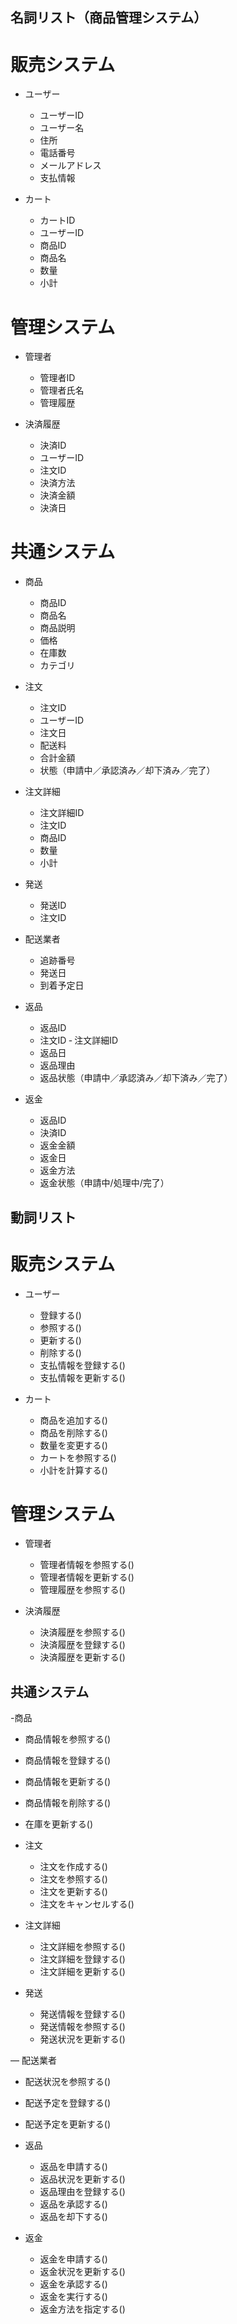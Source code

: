 ## 名詞リスト（商品管理システム）

# 販売システム
- ユーザー
  - ユーザーID
  - ユーザー名
  - 住所
  - 電話番号
  - メールアドレス
  - 支払情報

- カート
  - カートID
  - ユーザーID
  - 商品ID
  - 商品名
  - 数量
  - 小計

# 管理システム
- 管理者
  - 管理者ID
  - 管理者氏名
  - 管理履歴

- 決済履歴
  - 決済ID
  - ユーザーID
  - 注文ID
  - 決済方法
  - 決済金額
  - 決済日

# 共通システム
- 商品
  - 商品ID
  - 商品名
  - 商品説明
  - 価格
  - 在庫数
  - カテゴリ

- 注文
  - 注文ID
  - ユーザーID
  - 注文日
  - 配送料
  - 合計金額
  - 状態（申請中／承認済み／却下済み／完了）

- 注文詳細
  - 注文詳細ID
  - 注文ID
  - 商品ID
  - 数量
  - 小計

- 発送
  - 発送ID
  - 注文ID

- 配送業者
  - 追跡番号
  - 発送日
  - 到着予定日

- 返品
  - 返品ID
  - 注文ID
  ‐ 注文詳細ID
  - 返品日
  - 返品理由
  - 返品状態（申請中／承認済み／却下済み／完了）

- 返金
  - 返品ID
  - 決済ID
  - 返金金額
  - 返金日
  - 返金方法
  - 返金状態（申請中/処理中/完了）



## 動詞リスト
# 販売システム
- ユーザー
  - 登録する()
  - 参照する()
  - 更新する()
  - 削除する()
  - 支払情報を登録する()
  - 支払情報を更新する()

- カート
  - 商品を追加する()
  - 商品を削除する()
  - 数量を変更する()
  - カートを参照する()
  - 小計を計算する()

# 管理システム
- 管理者
  - 管理者情報を参照する()
  - 管理者情報を更新する()
  - 管理履歴を参照する()

- 決済履歴
  - 決済履歴を参照する()
  - 決済履歴を登録する()
  - 決済履歴を更新する()

## 共通システム

-商品
  - 商品情報を参照する()
  - 商品情報を登録する()
  - 商品情報を更新する()
  - 商品情報を削除する()
  - 在庫を更新する()

- 注文
  - 注文を作成する()
  - 注文を参照する()
  - 注文を更新する()
  - 注文をキャンセルする()

- 注文詳細
  - 注文詳細を参照する()
  - 注文詳細を登録する()
  - 注文詳細を更新する()

- 発送
  - 発送情報を登録する()
  - 発送情報を参照する()
  - 発送状況を更新する()

― 配送業者
  - 配送状況を参照する()
  - 配送予定を登録する()
  - 配送予定を更新する()

- 返品
  - 返品を申請する()
  - 返品状況を更新する()
  - 返品理由を登録する()
  - 返品を承認する()
  - 返品を却下する()

- 返金
  - 返金を申請する()
  - 返金状況を更新する()
  - 返金を承認する()
  - 返金を実行する()
  - 返金方法を指定する()